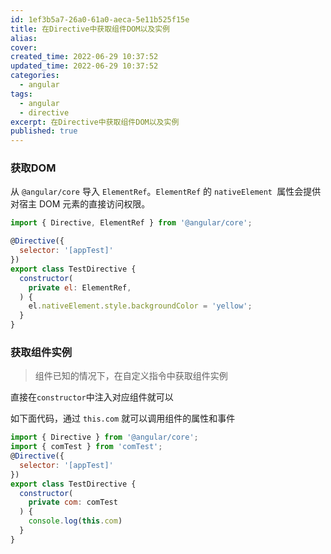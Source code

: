 ```yaml
---
id: 1ef3b5a7-26a0-61a0-aeca-5e11b525f15e
title: 在Directive中获取组件DOM以及实例
alias:
cover:
created_time: 2022-06-29 10:37:52
updated_time: 2022-06-29 10:37:52
categories:
  - angular
tags:
  - angular
  - directive
excerpt: 在Directive中获取组件DOM以及实例
published: true
---
```


### 获取DOM

从 `@angular/core` 导入 `ElementRef`。`ElementRef` 的 `nativeElement `属性会提供对宿主 DOM 元素的直接访问权限。

<!-- more -->

```javascript
import { Directive, ElementRef } from '@angular/core';

@Directive({
  selector: '[appTest]'
})
export class TestDirective {
  constructor(
    private el: ElementRef,
  ) {
    el.nativeElement.style.backgroundColor = 'yellow';
  }
}
```

### 获取组件实例

> 组件已知的情况下，在自定义指令中获取组件实例

直接在`constructor`中注入对应组件就可以

如下面代码，通过 `this.com` 就可以调用组件的属性和事件

```javascript
import { Directive } from '@angular/core';
import { comTest } from 'comTest';
@Directive({
  selector: '[appTest]'
})
export class TestDirective {
  constructor(
    private com: comTest
  ) {
    console.log(this.com)
  }
}

```
